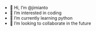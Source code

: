 - 👋 Hi, I’m @jimianto
- 👀 I’m interested in coding
- 🌱 I’m currently learning python
- 💞️ I’m looking to collaborate in the future
  

<!---
jimianto/jimianto is a ✨ special ✨ repository because its `README.md` (this file) appears on your GitHub profile.
You can click the Preview link to take a look at your changes.
--->
